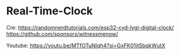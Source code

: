 # Real-Time-Clock

Cre: https://randomnerdtutorials.com/esp32-cyd-lvgl-digital-clock/
    https://github.com/sponsors/witnessmenow/


Youtube: https://youtu.be/MTfOTuNIqh4?si=GxFK01jtSbqkWutX
